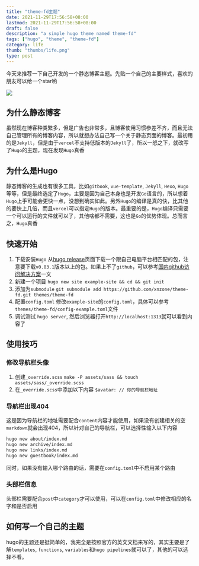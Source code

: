 ```yaml
---
title: "theme-fd主题"
date: 2021-11-29T17:56:58+08:00
lastmod: 2021-11-29T17:56:58+08:00
draft: false 
description: "a simple hugo theme named theme-fd"
tags: ["hugo", "theme", "theme-fd"]
category: life 
thumb: "thumbs/life.png"
type: post
---
```


今天来推荐一下自己开发的一个静态博客主题。先贴一个自己的主要样式，喜欢的朋友可以给一个star哟

![](https://cdn.jsdelivr.net/gh/ovbox/solar/2021/11/29183506.png)

## 为什么静态博客
虽然现在博客种类繁多，但是广告也非常多，且博客使用习惯参差不齐，而且无法自己管理所有的博客内容，所以就想办法自己写一个关于静态页面的博客。最初用的是`Jekyll`，但是由于`vercel`不支持低版本的`Jekyll`了，所以一怒之下，就改写了`Hugo`的主题，现在发现`Hugo`真香

## 为什么是Hugo
静态博客的生成也有很多工具，比如`gitbook`, `vue-template`, `Jekyll`, `Hexo`, `Hugo`等等，但是最终选定了`Hugo`，主要是因为自己本身也是开发`Go`语言的，所以想着`Hugo`上手可能会更快一点，没想到确实如此。另外`Hugo`的编译是真的快，比其他的要快上几倍，而且`vercel`可以指定`Hugo`的版本。最重要的是，`Hugo`编译只需要一个可以运行的文件就可以了，其他啥都不需要，这也是`Go`的优势体现。总而言之，`Hugo`真香

## 快速开始
1. 下载安装`Hugo`
    从[hugo release](https://github.com/gohugoio/hugo/releases)页面下载一个跟自己电脑平台相匹配的包，注意要下载`v0.83.1`版本以上的包。如果上不了`github`，可以参考[国内github访问解决方案](https://xnzone.ga/post/2019-10-10-solve-github-slow/)一文
2. 新建一个项目
    `hugo new site example-site && cd && git init`
3. 添加为`submodule`
    `git submodule add https://github.com/xnzone/theme-fd.git themes/theme-fd`
4. 配置`config.toml`
    修改`example-site`的`config.toml`，具体可以参考`themes/theme-fd/config-example.toml`文件
5. 调试测试
    `hugo server`, 然后浏览器打开`http://localhost:1313`就可以看到内容了

## 使用技巧
### 修改导航栏头像
1. 创建`_override.scss`
    `make -P assets/sass && touch assets/sass/_override.scss`
2. 在`_override.scss`中添加以下内容
    `$avatar: // 你的导航栏地址`

### 导航栏出现404
这是因为导航栏的地址需要配合`content`内容才能使用，如果没有创建相关的空`markdown`就会出现404，所以针对自己的导航栏，可以选择性输入以下内容
```bash
hugo new about/index.md
hugo new archive/index.md
hugo new links/index.md
hugo new guestbook/index.md
```
同时，如果没有输入哪个路由的话，需要在`config.toml`中不启用某个路由

### 头部栏信息
头部栏需要配合`post`中`category`才可以使用，可以在`config.toml`中修改相应的名字和是否启用

## 如何写一个自己的主题
hugo的主题还是挺简单的，我完全是按照官方的英文文档来写的，其实主要是了解`templates`, `functions`, `variables`和`hugo pipelines`就可以了，其他的可以选择不看。